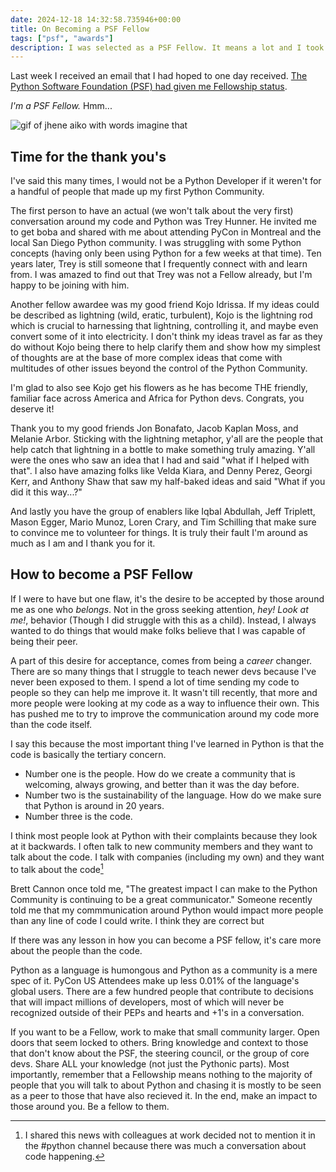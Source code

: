 ```yaml
---
date: 2024-12-18 14:32:58.735946+00:00
title: On Becoming a PSF Fellow
tags: ["psf", "awards"]
description: I was selected as a PSF Fellow. It means a lot and I took some time to reflect on it.
---
```


Last week I received an email that I had hoped to one day received. [The Python Software Foundation (PSF) had given me Fellowship status](https://pyfound.blogspot.com/2024/12/announcing-python-software-foundation.html).

_I'm a PSF Fellow._ Hmm...

![gif of jhene aiko with words imagine that](https://media1.tenor.com/m/RNvkPU7p-CUAAAAd/maybe-jhene-aiko.gif)

## Time for the thank you's

I've said this many times, I would not be a Python Developer if it weren't for a handful of people that made up my first Python Community.

The first person to have an actual (we won't talk about the very first) conversation around my code and Python was Trey Hunner. He invited me to get boba and shared with me about attending PyCon in Montreal and the local San Diego Python community. I was struggling with some Python concepts (having only been using Python for a few weeks at that time). Ten years later, Trey is still someone that I frequently connect with and learn from. I was amazed to find out that Trey was not a Fellow already, but I'm happy to be joining with him.

Another fellow awardee was my good friend Kojo Idrissa. If my ideas could be described as lightning (wild, eratic, turbulent), Kojo is the lightning rod which is crucial to harnessing that lightning, controlling it, and maybe even convert some of it into electricity. I don't think my ideas travel as far as they do without Kojo being there to help clarify them and show how my simplest of thoughts are at the base of more complex ideas that come with multitudes of other issues beyond the control of the Python Community.

I'm glad to also see Kojo get his flowers as he has become THE friendly, familiar face across America and Africa for Python devs. Congrats, you deserve it!

Thank you to my good friends Jon Bonafato, Jacob Kaplan Moss, and Melanie Arbor. Sticking with the lightning metaphor, y'all are the people that help catch that lightning in a bottle to make something truly amazing. Y'all were the ones who saw an idea that I had and said "what if I helped with that". I also have amazing folks like Velda Kiara, and Denny Perez, Georgi Kerr, and Anthony Shaw that saw my half-baked ideas and said "What if you did it this way...?"

And lastly you have the group of enablers like Iqbal Abdullah, Jeff Triplett, Mason Egger, Mario Munoz, Loren Crary, and Tim Schilling that make sure to convince me to volunteer for things. It is truly their fault I'm around as much as I am and I thank you for it.

## How to become a PSF Fellow

If I were to have but one flaw, it's the desire to be accepted by those around me as one who _belongs_. Not in the gross seeking attention, _hey! Look at me!_, behavior (Though I did struggle with this as a child). Instead, I always wanted to do things that would make folks believe that I was capable of being their peer.

A part of this desire for acceptance, comes from being a _career_ changer. There are so many things that I struggle to teach newer devs because I've never been exposed to them. I spend a lot of time sending my code to people so they can help me improve it. It wasn't till recently, that more and more people were looking at my code as a way to influence their own. This has pushed me to try to improve the communication around my code more than the code itself.

I say this because the most important thing I've learned in Python is that the code is basically the tertiary concern.

- Number one is the people. How do we create a community that is welcoming, always growing, and better than it was the day before.
- Number two is the sustainability of the language. How do we make sure that Python is around in 20 years.
- Number three is the code.

I think most people look at Python with their complaints because they look at it backwards. I often talk to new community members and they want to talk about the code. I talk with companies (including my own) and they want to talk about the code[^1]

Brett Cannon once told me, "The greatest impact I can make to the Python Community is continuing to be a great communicator." Someone recently told me that my commmunication around Python would impact more people than any line of code I could write. I think they are correct but

If there was any lesson in how you can become a PSF fellow, it's care more about the people than the code.

Python as a language is humongous and Python as a community is a mere spec of it. PyCon US Attendees make up less 0.01% of the language's global users. There are a few hundred people that contribute to decisions that will impact millions of developers, most of which will never be recognized outside of their PEPs and hearts and +1's in a conversation.

If you want to be a Fellow, work to make that small community larger. Open doors that seem locked to others. Bring knowledge and context to those that don't know about the PSF, the steering council, or the group of core devs. Share ALL your knowledge (not just the Pythonic parts). Most importantly, remember that a Fellowship means nothing to the majority of people that you will talk to about Python and chasing it is mostly to be seen as a peer to those that have also recieved it. In the end, make an impact to those around you. Be a fellow to them.

[^1]: I shared this news with colleagues at work decided not to mention it in the #python channel because there was much a conversation about code happening.
